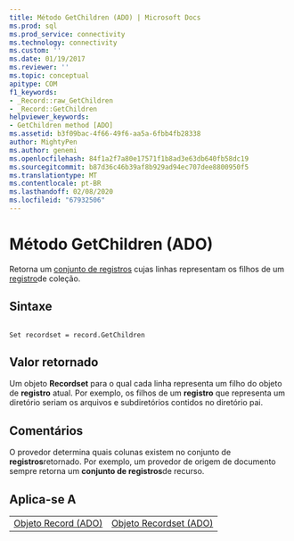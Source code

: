 ```yaml
---
title: Método GetChildren (ADO) | Microsoft Docs
ms.prod: sql
ms.prod_service: connectivity
ms.technology: connectivity
ms.custom: ''
ms.date: 01/19/2017
ms.reviewer: ''
ms.topic: conceptual
apitype: COM
f1_keywords:
- _Record::raw_GetChildren
- _Record::GetChildren
helpviewer_keywords:
- GetChildren method [ADO]
ms.assetid: b3f09bac-4f66-49f6-aa5a-6fbb4fb28338
author: MightyPen
ms.author: genemi
ms.openlocfilehash: 84f1a2f7a80e17571f1b8ad3e63db640fb58dc19
ms.sourcegitcommit: b87d36c46b39af8b929ad94ec707dee8800950f5
ms.translationtype: MT
ms.contentlocale: pt-BR
ms.lasthandoff: 02/08/2020
ms.locfileid: "67932506"
---
```

# <a name="getchildren-method-ado"></a>Método GetChildren (ADO)
Retorna um [conjunto de registros](../../../ado/reference/ado-api/recordset-object-ado.md) cujas linhas representam os filhos de um [registro](../../../ado/reference/ado-api/record-object-ado.md)de coleção.  
  
## <a name="syntax"></a>Sintaxe  
  
```  
  
Set recordset = record.GetChildren  
```  
  
## <a name="return-value"></a>Valor retornado  
 Um objeto **Recordset** para o qual cada linha representa um filho do objeto de **registro** atual. Por exemplo, os filhos de um **registro** que representa um diretório seriam os arquivos e subdiretórios contidos no diretório pai.  
  
## <a name="remarks"></a>Comentários  
 O provedor determina quais colunas existem no conjunto de **registros**retornado. Por exemplo, um provedor de origem de documento sempre retorna um **conjunto de registros**de recurso.  
  
## <a name="applies-to"></a>Aplica-se A  
  
|||  
|-|-|  
|[Objeto Record (ADO)](../../../ado/reference/ado-api/record-object-ado.md)|[Objeto Recordset (ADO)](../../../ado/reference/ado-api/recordset-object-ado.md)|
